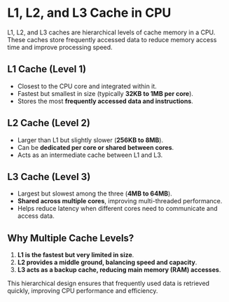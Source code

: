# L1, L2, and L3 Cache in CPU

L1, L2, and L3 caches are hierarchical levels of cache memory in a CPU. These caches store frequently accessed data to reduce memory access time and improve processing speed.

## **L1 Cache (Level 1)**
- Closest to the CPU core and integrated within it.
- Fastest but smallest in size (typically **32KB to 1MB per core**).
- Stores the most **frequently accessed data and instructions**.

## **L2 Cache (Level 2)**
- Larger than L1 but slightly slower (**256KB to 8MB**).
- Can be **dedicated per core or shared between cores**.
- Acts as an intermediate cache between L1 and L3.

## **L3 Cache (Level 3)**
- Largest but slowest among the three (**4MB to 64MB**).
- **Shared across multiple cores**, improving multi-threaded performance.
- Helps reduce latency when different cores need to communicate and access data.

## **Why Multiple Cache Levels?**
1. **L1 is the fastest but very limited in size**.
2. **L2 provides a middle ground, balancing speed and capacity**.
3. **L3 acts as a backup cache, reducing main memory (RAM) accesses**.

This hierarchical design ensures that frequently used data is retrieved quickly, improving CPU performance and efficiency.

